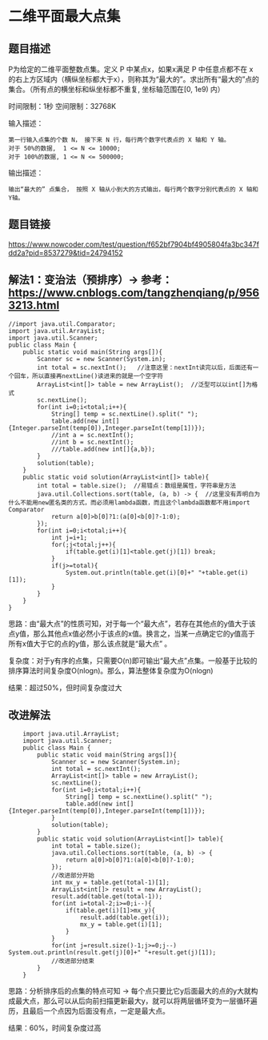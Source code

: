 # 二维平面最大点集

## 题目描述
P为给定的二维平面整数点集。定义 P 中某点x，如果x满足 P 中任意点都不在 x 的右上方区域内（横纵坐标都大于x），则称其为“最大的”。求出所有“最大的”点的集合。（所有点的横坐标和纵坐标都不重复, 坐标轴范围在[0, 1e9) 内）

时间限制：1秒
空间限制：32768K

输入描述：  

    第一行输入点集的个数 N， 接下来 N 行，每行两个数字代表点的 X 轴和 Y 轴。
    对于 50%的数据,  1 <= N <= 10000;
    对于 100%的数据, 1 <= N <= 500000;
    
输出描述：

    输出“最大的” 点集合， 按照 X 轴从小到大的方式输出，每行两个数字分别代表点的 X 轴和 Y轴。
    
## 题目链接
https://www.nowcoder.com/test/question/f652bf7904bf4905804fa3bc347fdd2a?pid=8537279&tid=24794152

## 解法1：变治法（预排序）-> 参考：https://www.cnblogs.com/tangzhenqiang/p/9563213.html  
    //import java.util.Comparator;
    import java.util.ArrayList;
    import java.util.Scanner;
    public class Main {
        public static void main(String args[]){
            Scanner sc = new Scanner(System.in);
            int total = sc.nextInt();   //注意这里：nextInt读完以后，后面还有一个回车，所以直接再nextLine()读进来的就是一个空字符
            ArrayList<int[]> table = new ArrayList();  //泛型可以以int[]为格式
            sc.nextLine();
            for(int i=0;i<total;i++){
                String[] temp = sc.nextLine().split(" ");
                table.add(new int[]{Integer.parseInt(temp[0]),Integer.parseInt(temp[1])});
                //int a = sc.nextInt();
                //int b = sc.nextInt();
                ///table.add(new int[]{a,b});
            }
            solution(table);
        }
        public static void solution(ArrayList<int[]> table){
            int total = table.size();  //易错点：数组是属性，字符串是方法
            java.util.Collections.sort(table, (a, b) -> {  //这里没有弄明白为什么不能用new匿名类的方式，而必须用lambda函数，而且这个lambda函数都不用import Comparator
                return a[0]>b[0]?1:(a[0]<b[0]?-1:0);
            });
            for(int i=0;i<total;i++){
                int j=i+1;
                for(;j<total;j++){
                    if(table.get(i)[1]<table.get(j)[1]) break;
                }
                if(j>=total){
                    System.out.println(table.get(i)[0]+" "+table.get(i)[1]);
                }
            }
        }
    }

思路：由“最大点”的性质可知，对于每一个“最大点”，若存在其他点的y值大于该点y值，那么其他点x值必然小于该点的x值。换言之，当某一点确定它的y值高于所有x值大于它的点的y值，那么该点就是“最大点” 。

复杂度：对于y有序的点集，只需要O(n)即可输出“最大点”点集。一般基于比较的排序算法时间复杂度O(nlogn)。那么，算法整体复杂度为O(nlogn)

结果：超过50%，但时间复杂度过大


## 改进解法
        import java.util.ArrayList;
        import java.util.Scanner;
        public class Main {
            public static void main(String args[]){
                Scanner sc = new Scanner(System.in);
                int total = sc.nextInt(); 
                ArrayList<int[]> table = new ArrayList();
                sc.nextLine();
                for(int i=0;i<total;i++){
                    String[] temp = sc.nextLine().split(" ");
                    table.add(new int[]{Integer.parseInt(temp[0]),Integer.parseInt(temp[1])});
                }
                solution(table);
            }
            public static void solution(ArrayList<int[]> table){
                int total = table.size();
                java.util.Collections.sort(table, (a, b) -> { 
                    return a[0]>b[0]?1:(a[0]<b[0]?-1:0);
                });
                //改进部分开始
                int mx_y = table.get(total-1)[1];
                ArrayList<int[]> result = new ArrayList();
                result.add(table.get(total-1));
                for(int i=total-2;i>=0;i--){
                    if(table.get(i)[1]>mx_y){
                        result.add(table.get(i));
                        mx_y = table.get(i)[1];
                    }
                }
                for(int j=result.size()-1;j>=0;j--) System.out.println(result.get(j)[0]+" "+result.get(j)[1]);
                //改进部分结束
            }
        }

思路：分析排序后的点集的特点可知 -> 每个点只要比它y后面最大的点的y大就构成最大点，那么可以从后向前扫描更新最大y，就可以将两层循环变为一层循环遍历，且最后一个点因为后面没有点，一定是最大点。

结果：60%，时间复杂度过高
